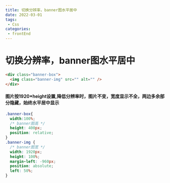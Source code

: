 ```yaml
---
title: 切换分辨率，banner图水平居中
date: 2022-03-01
tags:
 - Css
categories:
 - frontEnd
---
```


# 切换分辨率，banner图水平居中

``` html
<div class="banner-box">
  <img class="banner-img" src="" alt="" />
</div>
```
#### 图片按1920*height设置,降低分辨率时，图片不变，宽度显示不全，两边多余部分隐藏，始终水平居中显示
``` css
.banner-box{
  width:100%;
  /* banner图高 */
  height: 400px;
  position: relative;
}
.banner-img {
  /* banner图宽 */
  width: 1920px;
  height: 100%;
  margin-left: -960px;
  position: absolute;
  left: 50%;
}
```